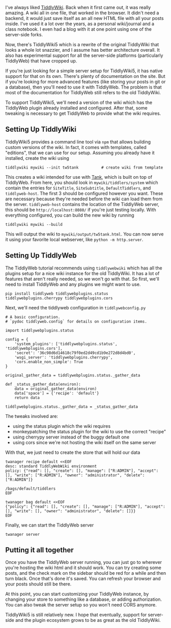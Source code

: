 <!--
.. title: TiddlyWiki in the Sky (or TiddlyWeb for TW5)
.. slug: tiddlywiki-in-the-sky-or-tiddlyweb-for-tw5
.. date: 2015-12-24 14:48:20 UTC+08:00
.. tags: sysadmin, tiddlywiki
.. category:
.. link:
.. description:
.. type: text
-->

I've always liked [TiddlyWiki](http://tiddlywiki.com). Back when it first came out, it was really amazing. A wiki all in one file, that worked in the browser. It didn't need a backend, it would just save itself as an all new HTML file with all your posts inside. I've used it a lot over the years, as a personal wiki/journal and a class notebook. I even had a blog with it at one point using one of the server-side forks.

Now, there's TiddlyWiki5 which is a rewrite of the original TiddlyWiki that looks a whole lot snazzier, and I assume has better architecture overall. It also has experimental support for all the server-side platforms (particularly TiddlyWeb) that have cropped up.

If you're just looking for a simple server setup for TiddlyWiki5, it has native support for that on its own. There's plenty of documentation on the site. But if you're looking for more advanced features (like storing your posts in git or a database), then you'll need to use it with TiddlyWeb. The problem is that most of the documentation for TiddlyWeb still refers to the old TiddlyWiki.

To support TiddlyWiki5, we'll need a version of the wiki which has the TiddlyWeb plugin already installed and configured. After that, some tweaking is necessary to get TiddlyWeb to provide what the wiki requires.

## Setting Up TiddlyWiki

TiddlyWiki5 provides a command line tool via `npm` that allows building custom versions of the wiki. In fact, it comes with templates, called "editions", that we can use for our setup. Assuming you already have it installed, create the wiki using

    tiddlywiki mywiki --init tw5tank          # create wiki from template

This creates a wiki intended for use with [Tank](https://tank.peermore.com/), which is built on top of TiddlyWeb. From here, you should look in `mywiki/tiddlers/system` which contain the entries for `SiteTitle`, `SiteSubtitle`, `DefaultTiddlers`, and `tiddlyweb-host`. The first 3 should be configured however you want. These are necessary because they're needed before the wiki can load them from the server. `tiddlyweb-host` contains the location of the TiddlyWeb server, this should be `http://localhost:8080/` if you're just testing locally. With everything configured, you can build the new wiki by running

    tiddlywiki mywiki --build

This will output the wiki to `mywiki/output/tw5tank.html`. You can now serve it using your favorite local webserver, like `python -m http.server`.

## Setting Up TiddlyWeb

The TiddlyWeb tutorial recommends using `tiddlywebwiki` which has all the plugins setup for a nice wiki instance for the old TiddlyWiki. It has a lot of features that aren't really needed, so we won't go with that. So first, we'll need to install TiddlyWeb and any plugins we might want to use.

    pip install tiddlyweb tiddlywebplugins.status tiddlywebplugins.cherrypy tiddlywebplugins.cors

Next, we'll need the tiddlyweb configuration in `tiddlywebconfig.py`

    # A basic configuration.
    # `pydoc tiddlyweb.config` for details on configuration items.

    import tiddlywebplugins.status

    config = {
        'system_plugins': ['tiddlywebplugins.status', 'tiddlywebplugins.cors'],
        'secret': '36c98d6d14618c79f0ed2d49cd1b9e272d8d4bd0',
        'wsgi_server': 'tiddlywebplugins.cherrypy',
        'cors.enable_non_simple': True
    }

    original_gather_data = tiddlywebplugins.status._gather_data

    def _status_gather_data(environ):
        data = original_gather_data(environ)
        data['space'] = {'recipe': 'default'}
        return data

    tiddlywebplugins.status._gather_data = _status_gather_data

The tweaks involved are:

 * using the status plugin which the wiki requires
 * monkeypatching the status plugin for the wiki to use the correct "recipe"
 * using cherrypy server instead of the buggy default one
 * using cors since we're not hosting the wiki itself on the same server

With that, we just need to create the store that will hold our data

    twanager recipe default <<EOF
    desc: standard TiddlyWebWiki environment
    policy: {"read": [], "create": [], "manage": ["R:ADMIN"], "accept": [], "write": ["R:ADMIN"], "owner": "administrator", "delete": ["R:ADMIN"]}

    /bags/default/tiddlers
    EOF

    twanager bag default <<EOF
    {"policy": {"read": [], "create": [], "manage": ["R:ADMIN"], "accept": [], "write": [], "owner": "administrator", "delete": []}}
    EOF

Finally, we can start the TiddlyWeb server

    twanager server

## Putting it all together

Once you have the TiddlyWeb server running, you can just go to wherever you're hosting the wiki html and it should work. You can try creating some posts, and the check mark on the sidebar should be red for a while and then turn black. Once that's done it's saved. You can refresh your browser and your posts should still be there.

At this point, you can start customizing your TiddlyWeb instance, by changing your store to something like a database, or adding authorization. You can also tweak the server setup so you won't need CORS anymore.

TiddlyWiki5 is still relatively new. I hope that eventually, support for server-side and the plugin ecosystem grows to be as great as the old TiddlyWiki.
